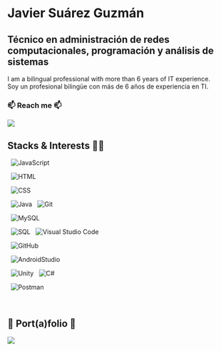 # Javier Suárez Guzmán
## Técnico en administración de redes computacionales, programación y análisis de sistemas

I am a bilingual professional with more than 6 years of IT experience. <br>
Soy un profesional bilingüe con más de 6 años de experiencia en TI.

### 📫 Reach me 📫 
<a href="https://www.linkedin.com/in/javier-suarez-guzman/"><img src="https://img.shields.io/badge/Javier%20Su%C3%A1rez%20Guzm%C3%A1n-blue?logo=Linkedin&logoColor=white"/></a>


## Stacks & Interests 👨‍💻


 <!-- dos estilos distintos de llamar los shields, aprendidos al ver los README.md de otras personas -->

&nbsp; ![JavaScript](https://img.shields.io/badge/-Javascript-333333?style=flat&logo=Javascript)
<!--     <img alt="JavaScript" src="https://img.shields.io/badge/JavaScript%20-%23F7DF1E.svg?logo=javascript&logoColor=black"></a> -->
<!-- ![HTML](https://img.shields.io/badge/-HTML-333333?style=flat&logo=HTML5) -->
&nbsp;  <img alt="HTML" src="https://img.shields.io/badge/HTML%20-%23E34F26.svg?logo=html5&logoColor=white">
<!-- ![CSS](https://img.shields.io/badge/-CSS-333333?style=flat&logo=CSS3&logoColor=1572B6) -->
&nbsp;  <img alt="CSS" src="https://img.shields.io/badge/CSS%20-%231572B6.svg?logo=css3&logoColor=white">
<!-- ![Java](https://img.shields.io/badge/-Java-333333?style=flat&logo=Java&logoColor=FFA518) -->
&nbsp;  <img alt="Java" src="https://img.shields.io/badge/Java-%23007396.svg?logo=java&logoColor=white">
&nbsp; ![Git](https://img.shields.io/badge/-Git-333333?style=flat&logo=git)
<!--     <a href="#"><img alt="Git" src="https://img.shields.io/badge/Git%20-%23F05033.svg?logo=git&logoColor=white"></a> -->

&nbsp;    <img alt="MySQL" src="https://img.shields.io/badge/-MySQL-white?style=flat&logo=mysql"/>
<!-- &nbsp; ![MySQL](https://img.shields.io/badge/-MySQL?style=flat&logo=mysql) -->
&nbsp;    <img alt="SQL" src="https://img.shields.io/badge/SQL%20-%23025E8C.svg?logo=amazon-dynamodb&logoColor=white"/>
&nbsp; ![Visual Studio Code](https://img.shields.io/badge/-VisualStudioCode-333333?style=flat&logo=VisualStudioCode&logoColor=007ACC)
<!--     <a href="#"><img alt="Visual Studio Code" src="https://img.shields.io/badge/Visual%20Studio%20Code-0078d7.svg?logo=visual-studio-code&logoColor=white"></a> -->


&nbsp; ![GitHub](https://img.shields.io/badge/-GitHub-333333?style=flat&logo=github)
<!-- ![Firebase](https://img.shields.io/badge/-firebase-333333?style=flat&logo=firebase) -->
&nbsp; ![AndroidStudio](https://img.shields.io/badge/-AndroidStudio-333333?style=flat&logo=AndroidStudio)

&nbsp; ![Unity](https://img.shields.io/badge/-Unity-333333?style=flat&logo=Unity) 
&nbsp; ![C#](https://img.shields.io/badge/-C%23-333333?style=flat&logo=CSharp)
<!--  <img alt="C#" src="https://img.shields.io/badge/-C%23-white?logo=CSharp&logoColor=white"> -->
&nbsp; <img alt="Postman" src="https://img.shields.io/badge/Postman-FF6C37?logo=postman&logoColor=white">


<br>

## 💼 Port(a)folio 💼
<a href="https://github.com/JavierSuarezGuzman"><img src="https://img.shields.io/badge/Javier%20Su%C3%A1rez%20Guzm%C3%A1n-black?logo=Github&logoColor=white"/></a>







<!--

### Hi there 👋

Whispering...

**JavierSuarezGuzman/JavierSuarezGuzman** is a ✨ _special_ ✨ repository because its `README.md` (this file) appears on your GitHub profile.

Here are some ideas to get you started:

- 🔭 I’m currently working on ...
- 🌱 I’m currently learning ...
- 👯 I’m looking to collaborate on ...
- 🤔 I’m looking for help with ...
- 💬 Ask me about ...
- 📫 How to reach me: ...
- 😄 Pronouns: ...
- ⚡ Fun fact: ...
-->




<!-- https://shields.io/ -->



